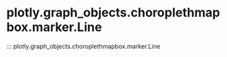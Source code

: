 # plotly.graph_objects.choroplethmapbox.marker.Line

::: plotly.graph_objects.choroplethmapbox.marker.Line
